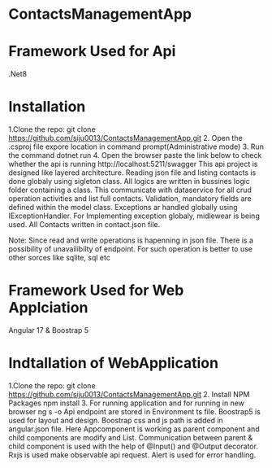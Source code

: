 # ContactsManagementApp

Framework Used for Api
===================
  .Net8

Installation
==============
1.Clone the repo:
      git clone https://github.com/siju0013/ContactsManagementApp.git
2. Open the .csproj file expore location in command prompt(Administrative mode)
3. Run the command
    dotnet run
4. Open the browser paste the link below to check whether the api is running
    http://localhost:5211/swagger
This api project is designed like layered architecture. Reading json file and listing contacts is done globaly using sigleton class. All logics are written in bussines logic folder containing a class. This communicate with dataservice for all crud operation activities and list full contacts. Validation, mandatory fields are defined within the model class. Exceptions ar handled globally using IExceptionHandler. For Implementing exception globaly, midlewear is being used. All Contacts written in contact.json file.

Note: Since read and write operations is hapenning in json file. There is a possibility of unavailibilty of endpoint. For such operation is better to use other sorces like sqlite, sql etc

Framework Used for Web Applciation
==================================
Angular 17 & Boostrap 5

Indtallation of WebApplication
============================
1.Clone the repo:
      git clone https://github.com/siju0013/ContactsManagementApp.git
2. Install NPM Packages
    npm install
3. For running application and for running in new browser
    ng s -o
Api endpoint are stored in Environment ts file. Boostrap5 is used for layout and design. Boostrap css and js path is added in angular.json file. Here Appcomponent is working as parent component and child components are modify and List. Communication between parent & child component is used with the help of @Input() and @Output decorator. Rxjs is used make observable api request. Alert is used for error handling.
